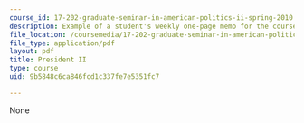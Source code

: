 ```yaml
---
course_id: 17-202-graduate-seminar-in-american-politics-ii-spring-2010
description: Example of a student's weekly one-page memo for the course.
file_location: /coursemedia/17-202-graduate-seminar-in-american-politics-ii-spring-2010/9b5848c6ca846fcd1c337fe7e5351fc7_MIT17_202S10_President_II.pdf
file_type: application/pdf
layout: pdf
title: President II
type: course
uid: 9b5848c6ca846fcd1c337fe7e5351fc7

---
```

None